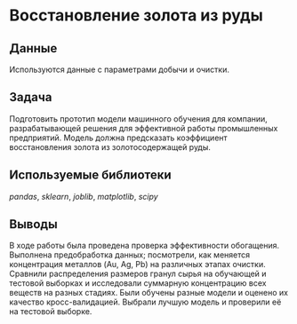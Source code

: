# Восстановление золота из руды
## Данные
Используются данные с параметрами добычи и очистки.
## Задача
Подготовить прототип модели машинного обучения для компании, разрабатывающей решения для эффективной работы промышленных предприятий.
Модель должна предсказать коэффициент восстановления золота из золотосодержащей руды.
## Используемые библиотеки
*pandas*, *sklearn*, *joblib*, *matplotlib*, *scipy*

## Выводы
В ходе работы была проведена проверка эффективности обогащения. Выполнена предобработка данных; посмотрели, как меняется концентрация металлов (Au, Ag, Pb) на различных этапах очистки. Сравнили распределения размеров гранул сырья на обучающей и тестовой выборках и исследовали суммарную концентрацию всех веществ на разных стадиях. Были обучены разные модели и оценено их качество кросс-валидацией. Выбрали лучшую модель и проверили её на тестовой выборке.
